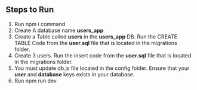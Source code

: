 ## Steps to Run 

1. Run npm i command 
1. Create A database name **users_app**
1. Create a Table called **users** in the **users_app** DB. Run the CREATE TABLE Code from the **user.sql** file that is located in the migrations folder.
1. Create 3 users. Run the insert code from the **user.sql** file that is located in the migrations folder.
1. You must update db.js file located in the config folder. Ensure that your **user** and **database** keys exists in your database. 
1. Run npm run dev